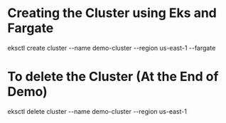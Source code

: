 # Creating the Cluster using Eks and Fargate
eksctl create cluster --name demo-cluster --region us-east-1 --fargate


# To delete the Cluster (At the End of Demo)
eksctl delete cluster --name demo-cluster --region us-east-1
